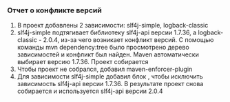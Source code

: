 ### Отчет о конфликте версий
1. В проект добавлены 2 зависимости: slf4j-simple, logback-classic
2. slf4j-simple подтягивает библиотеку slf4j-api версии 1.7.36, а logback-classic - 2.0.4, из-за чего возникает конфликт 
версий. С помощью команды mvn dependency:tree было просмотрено дерево зависимостей и конфликт был найден. Maven 
автоматически выбирает версию 1.7.36. Проект собирается
3. Чтобы проект не собрался, добавил maven-enforcer-plugin
4. Для зависимости slf4j-simple добавил блок <exclusion>, чтобы исключить зависимость slf4j-api версии 1.7.36. 
В результате проект снова собирается и используется slf4j-api версии 2.0.4